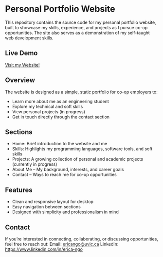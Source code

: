 # Personal Portfolio Website
This repository contains the source code for my personal portfolio website, built to showcase my skills, experience, and projects as I pursue co-op opportunities. The site also serves as a demonstration of my self-taught web development skills.

## Live Demo
[Visit my Website!](https://ericango-portfolio.vercel.app)

## Overview
The website is designed as a simple, static portfolio for co-op employers to:
- Learn more about me as an engineering student
- Explore my technical and soft skills
- View personal projects (in progress)
- Get in touch directly through the contact section

## Sections
- Home: Brief introduction to the website and me
- Skills: Highlights my programming languages, software tools, and soft skills
- Projects: A growing collection of personal and academic projects (currently in progress)
- About Me – My background, interests, and career goals
- Contact – Ways to reach me for co-op opportunities

## Features
- Clean and responsive layout for desktop
- Easy navigation between sections
- Designed with simplicity and professionalism in mind

## Contact
If you’re interested in connecting, collaborating, or discussing opportunities, feel free to reach out:
Email: ericango@uvic.ca
LinkedIn: https://www.linkedin.com/in/erica-ngo